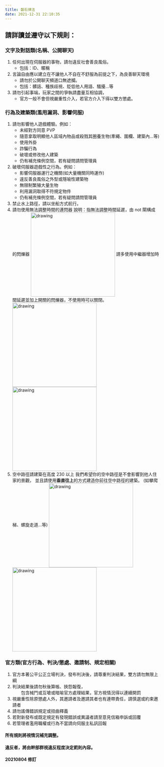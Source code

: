 ```yaml
---
title: 磐石律法
date: 2021-12-31 22:10:35
---
```

## 請詳讀並遵守以下規則：

### 文字及對話類(名稱、公開聊天)
   1. 任何出現在伺服器的事物，請勿違反社會善良風俗。
      -  包括：ID、暱稱
   2. 言論自由應以建立在不讓他人不自在不舒服為前提之下，為良善聊天環境
      -  請勿於公開聊天頻道口無遮攔。
      -  包括：髒話、種族歧視、貶低他人用語、騷擾…等  
   3. 請勿引起事端，玩家之間的爭執請盡量互相協調，
      -  官方一般不會但視嚴重性介入，若官方介入下得以雙方懲處。
   
### 行為及建築類(濫用漏洞、影響伺服)
   1. 請勿影響他人遊戲體驗。例如：
      - 未經對方同意 PVP
      - 隨意拿取明顯他人區域內物品或殺戮其圈養生物(牽繩、圍欄、建築內…等)
      - 使用外掛
      - 詐騙行為
      - 破壞或修改他人建築
      - 仍有補充條例空間，若有疑問請問管理員 
   2. 破壞伺服器遊戲性之行為。例如：
      - 影響伺服器運行之機關(如大量機關同時運作)
      - 違反善良風俗之外型或隱喻性建築物
      - 無限制繁殖大量生物
      - 利用漏洞取得不符規定物件
      - 仍有補充條例空間，若有疑問請問管理員
   3. 禁止水上路徑，請以坐船方式航行。
   4. 請勿使用無法調整時間的連閃器
      說明：指無法調整時間延遲，由 not 閘構成的閃爍器
      <img src="https://raw.githubusercontent.com/rock-mc/rock-mc.github.io/master/images/BuildRule01.gif" alt="drawing" width="275" style="vertical-align:middle"/>
      請多使用中繼器增加時間延遲並加上開關的閃爍器，不使用時可以關閉。
      <img src="https://raw.githubusercontent.com/rock-mc/rock-mc.github.io/master/images/BuildRule02.gif" alt="drawing" width="275" style="vertical-align:middle"/> <img src="https://raw.githubusercontent.com/rock-mc/rock-mc.github.io/master/images/BuildRule03.gif" alt="drawing" width="275" style="vertical-align:middle"/>  
   5. 空中路徑請建築在高度 230 以上
      我們希望你的空中路徑是不會影響到他人住家的景觀，
      並且請使用**垂直往上**的方式建造你前往空中路徑的建築。
      (如攀爬梯、螺旋走道…等)
      <img src="https://raw.githubusercontent.com/rock-mc/rock-mc.github.io/master/images/BuildRule04.png" alt="drawing" width="275" style="vertical-align:middle"/> <img src="https://raw.githubusercontent.com/rock-mc/rock-mc.github.io/master/images/BuildRule05.png" alt="drawing" width="275" style="vertical-align:middle"/>  

### 官方類(官方行為、判決/懲處、邀請制、規定相關)
   1. 官方本著公平公正立場判決，發布判決後，請尊重判決結果，雙方請勿無限上綱
   2. 判決結果後請勿秋後算帳、挾怨報復，  <br>　　包含械鬥或互嗆或暗喻官方處理結果，官方視情況得以連續開罰
   3. 視嚴重性除原懲處人外，其邀請者及邀請其者也有連帶責任，請慎選或約束邀請者
   4. 請勿謠傳錯誤規定或扭曲釋義
   5. 若對新發布或既定規定有發現錯誤或異議者請至意見信箱申訴或回覆
   6. 若管理者濫用職權或行為不當請向伺服主私訊回報

#### 所有規則將視情況補充調整。
#### 違反者，將由幹部群視違反程度決定罰則內容。

**20210804 修訂**